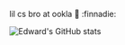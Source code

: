 lil cs bro at ookla :bear: :finnadie:

![Edward's GitHub stats](https://github-readme-stats.vercel.app/api?username=EdwardoSunny&show_icons=true)
